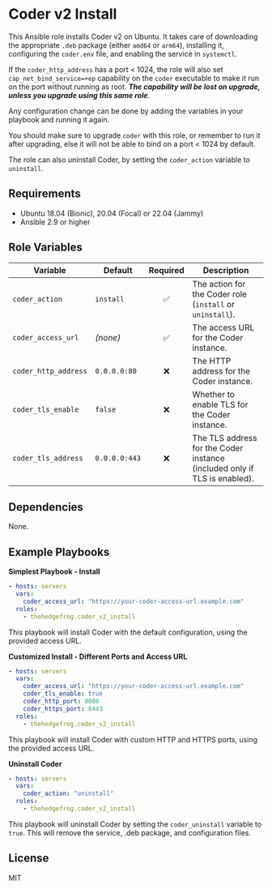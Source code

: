 Coder v2 Install
=========

This Ansible role installs Coder v2 on Ubuntu. It takes care of downloading the appropriate `.deb` package (either `amd64` or `arm64`), installing it, configuring the `coder.env` file, and enabling the service in `systemctl`.

If the `coder_http_address` has a port < 1024, the role will also set `cap_net_bind_service=+ep` capability on the `coder` executable to make it run on the port without running as root.  ***The capability will be lost on upgrade, unless you upgrade using this same role***.

Any configuration change can be done by adding the variables in your playbook and running it again.

You should make sure to upgrade `coder` with this role, or remember to run it after upgrading, else it will not be able to bind on a port < 1024 by default.

The role can also uninstall Coder, by setting the `coder_action` variable to `uninstall`.

Requirements
------------

- Ubuntu 18.04 (Bionic), 20.04 (Focal) or 22.04 (Jammy)
- Ansible 2.9 or higher

Role Variables
--------------

| Variable          | Default      | Required | Description                                           |
|-------------------|--------------|:--------:|-------------------------------------------------------|
| `coder_action`    | `install`     |    ✅    | The action for the Coder role (`install` or `uninstall`). |
| `coder_access_url`| *(none)*     |    ✅    | The access URL for the Coder instance.                |
| `coder_http_address` | `0.0.0.0:80` |  ❌  | The HTTP address for the Coder instance.              |
| `coder_tls_enable`| `false`      |    ❌    | Whether to enable TLS for the Coder instance.         |
| `coder_tls_address` | `0.0.0.0:443` |  ❌  | The TLS address for the Coder instance (included only if TLS is enabled). |


Dependencies
------------

None.

Example Playbooks
-----------------

**Simplest Playbook - Install**
```yaml
- hosts: servers
  vars:
    coder_access_url: "https://your-coder-access-url.example.com"
  roles:
    - thehedgefrog.coder_v2_install
```
This playbook will install Coder with the default configuration, using the provided access URL.

**Customized Install - Different Ports and Access URL**
```yaml
- hosts: servers
  vars:
    coder_access_url: "https://your-coder-access-url.example.com"
    coder_tls_enable: true
    coder_http_port: 8080
    coder_https_port: 8443
  roles:
    - thehedgefrog.coder_v2_install
```
This playbook will install Coder with custom HTTP and HTTPS ports, using the provided access URL.

**Uninstall Coder**
```yaml
- hosts: servers
  vars:
    coder_action: "uninstall"
  roles:
    - thehedgefrog.coder_v2_install
```
This playbook will uninstall Coder by setting the `coder_uninstall` variable to `true`. This will remove the service, .deb package, and configuration files.

License
-------

MIT
